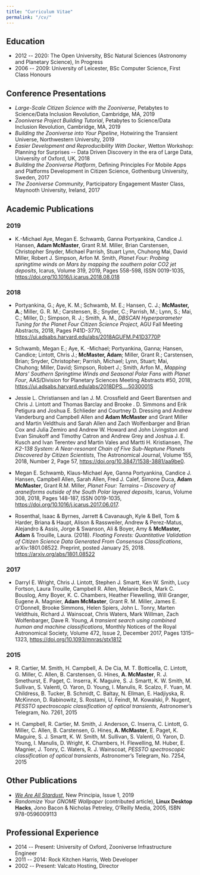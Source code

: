 ```yaml
---
title: "Curriculum Vitae"
permalink: "/cv/"
---
```


## Education

* 2012 -- 2020: The Open University, BSc Natural Sciences (Astronomy and Planetary Science), In Progress
* 2006 -- 2009: University of Leicester, BSc Computer Science, First Class Honours

## Conference Presentations

* _Large-Scale Citizen Science with the Zooniverse_, Petabytes to Science/Data Inclusion Revolution, Cambridge, MA, 2019
* _Zooniverse Project Building Tutorial_, Petabytes to Science/Data Inclusion Revolution, Cambridge, MA, 2019
* _Building the Zooniverse into Your Pipeline_, Hotwiring the Transient Universe, Northwestern University, 2019
* _Easier Development and Reproducibility With Docker_, Wetton Workshop: Planning for Surprises -- Data Driven Discovery in the era of Large Data, University of Oxford, UK, 2018
* _Building the Zooniverse Platform_, Defining Principles For Mobile Apps and Platforms Development in Citizen Science, Gothenburg University, Sweden, 2017
* _The Zooniverse Community_, Participatory Engagement Master Class, Maynooth University, Ireland, 2017

## Academic Publications

### 2019

* K.-Michael Aye, Megan E. Schwamb, Ganna Portyankina, Candice J. Hansen, __Adam McMaster__, Grant R.M. Miller, Brian Carstensen, Christopher Snyder, Michael Parrish, Stuart Lynn, Chuhong Mai, David Miller, Robert J. Simpson, Arfon M. Smith, _Planet Four: Probing springtime winds on Mars by mapping the southern polar CO2 jet deposits_, Icarus, Volume 319, 2019, Pages 558-598, ISSN 0019-1035, <https://doi.org/10.1016/j.icarus.2018.08.018>

### 2018

* Portyankina, G.; Aye, K. M.; Schwamb, M. E.; Hansen, C. J.; __McMaster, A.__; Miller, G. R. M.; Carstensen, B.; Snyder, C.; Parrish, M.; Lynn, S.; Mai, C.; Miller, D.; Simpson, R. J.; Smith, A. M., _DBSCAN Hyperparameter Tuning for the Planet Four Citizen Science Project_, AGU Fall Meeting Abstracts, 2018, Pages P41D-3770, <https://ui.adsabs.harvard.edu/abs/2018AGUFM.P41D3770P>

* Schwamb, Megan E.; Aye, K. -Michael; Portyankina, Ganna; Hansen, Candice; Lintott, Chris J.; __McMaster, Adam__; Miller, Grant R.; Carstensen, Brian; Snyder, Christopher; Parrish, Michael; Lynn, Stuart; Mai, Chuhong; Miller, David; Simpson, Robert J.; Smith, Arfon M., _Mapping Mars' Southern Springtime Winds and Seasonal Polar Fans with Planet Four_, AAS/Division for Planetary Sciences Meeting Abstracts #50, 2018, <https://ui.adsabs.harvard.edu/abs/2018DPS....5030001S>

* Jessie L. Christiansen and Ian J. M. Crossfield and Geert Barentsen and Chris J. Lintott and Thomas Barclay and Brooke . D. Simmons and Erik Petigura and Joshua E. Schlieder and Courtney D. Dressing and Andrew Vanderburg and Campbell Allen and __Adam McMaster__ and Grant Miller and Martin Veldthuis and Sarah Allen and Zach Wolfenbarger and Brian Cox and Julia Zemiro and Andrew W. Howard and John Livingston and Evan Sinukoff and Timothy Catron and Andrew Grey and Joshua J. E. Kusch and Ivan Terentev and Martin Vales and Martti H. Kristiansen, _The K2-138 System: A Near-resonant Chain of Five Sub-Neptune Planets Discovered by Citizen Scientists_, The Astronomical Journal, Volume 155, 2018, Number 2, Page 57, <https://doi.org/10.3847/1538-3881/aa9be0>.

* Megan E. Schwamb, Klaus-Michael Aye, Ganna Portyankina, Candice J. Hansen, Campbell Allen, Sarah Allen, Fred J. Calef, Simone Duca, __Adam McMaster__, Grant R.M. Miller, _Planet Four: Terrains – Discovery of araneiforms outside of the South Polar layered deposits_, Icarus, Volume 308, 2018, Pages 148-187, ISSN 0019-1035, <https://doi.org/10.1016/j.icarus.2017.06.017>.

* Rosenthal, Isaac & Byrnes, Jarrett & Cavanaugh, Kyle & Bell, Tom & Harder, Briana & Haupt, Alison & Rassweiler, Andrew & Perez-Matus, Alejandro & Assis, Jorge & Swanson, Ali & Boyer, Amy & __McMaster, Adam__ & Trouille, Laura. (2018). _Floating Forests: Quantitative Validation of Citizen Science Data Generated From Consensus Classifications_, arXiv:1801.08522. Preprint, posted January 25, 2018. <https://arxiv.org/abs/1801.08522>

### 2017

* Darryl E. Wright, Chris J. Lintott, Stephen J. Smartt, Ken W. Smith, Lucy Fortson, Laura Trouille, Campbell R. Allen, Melanie Beck, Mark C. Bouslog, Amy Boyer, K. C. Chambers, Heather Flewelling, Will Granger, Eugene A. Magnier, __Adam McMaster__, Grant R. M. Miller, James E. O'Donnell, Brooke Simmons, Helen Spiers, John L. Tonry, Marten Veldthuis, Richard J. Wainscoat, Chris Waters, Mark Willman, Zach Wolfenbarger, Dave R. Young, _A transient search using combined human and machine classifications_, Monthly Notices of the Royal Astronomical Society, Volume 472, Issue 2, December 2017, Pages 1315–1323, <https://doi.org/10.1093/mnras/stx1812>

### 2015

* R. Cartier, M. Smith, H. Campbell, A. De Cia, M. T. Botticella, C. Lintott, G. Miller, C. Allen, B. Carstensen, G. Hines, __A. McMaster__, R. J. Smethurst, E. Paget, C. Inserra, K. Maguire, S. J. Smartt, K. W. Smith, M. Sullivan, S. Valenti, O. Yaron, D. Young, I. Manulis, R. Scalzo, F. Yuan, M. Childress, B. Tucker, B. Schmidt, C. Baltay, N. Ellman, E. Hadjiyska, R. McKinnon, D. Rabinowitz, S. Rostami, U. Feindt, M. Kowalski, P. Nugent, _PESSTO spectroscopic classification of optical transients_, Astronomer’s Telegram, No. 7261, 2015

* H. Campbell, R. Cartier, M. Smith, J. Anderson, C. Inserra, C. Lintott, G. Miller, C. Allen, B. Carstensen, G. Hines, __A. McMaster__, E. Paget, K. Maguire, S. J. Smartt, K. W. Smith, M. Sullivan, S. Valenti, O. Yaron, D. Young, I. Manulis, D. Wright, K. Chambers, H. Flewelling, M. Huber, E. Magnier, J. Tonry, C. Waters, R. J. Wainscoat, _PESSTO spectroscopic classification of optical transients_, Astronomer’s Telegram, No. 7254, 2015

## Other Publications

* _[We Are All Stardust](http://www.newprincipia.com/#/detail?id=87&index=2&themeId=14&classifyName=ASTRONOMY&pic=https%3A%2F%2Fnew-principle.oss-cn-beijing.aliyuncs.com%2Fimage%2F701559638886838.jpg)_, New Principia, Issue 1, 2019
* _Randomize Your GNOME Wallpaper_ (contributed article), __Linux Desktop Hacks__, Jono Bacon & Nicholas Petreley, O’Reilly Media, 2005, ISBN 978-0596009113

## Professional Experience

* 2014 -- Present: University of Oxford, Zooniverse Infrastructure Engineer
* 2011 -- 2014: Rock Kitchen Harris, Web Developer
* 2002 -- Present: Valcato Hosting, Director